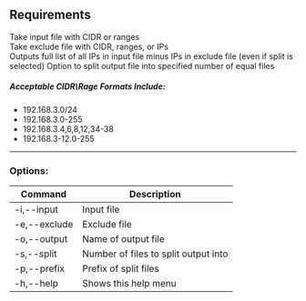## Requirements
Take input file with CIDR or ranges  
Take exclude file with CIDR, ranges, or IPs  
Outputs full list of all IPs in input file minus IPs in exclude file  (even if split is selected)
Option to split output file into specified number of equal files
  
##### Acceptable CIDR\Rage Formats Include:
- 192.168.3.0/24
- 192.168.3.0-255
- 192.168.3.4,6,8,12,34-38
- 192.168.3-12.0-255
---
### Options:
| Command  | Description |
|--|--|
 | -i,--input | Input file |
 | -e,--exclude | Exclude file |
 | -o,--output | Name of output file |
 | -s,--split |Number of files to split output into |
 | -p,--prefix | Prefix of split files |
 | -h,--help | Shows this help menu |